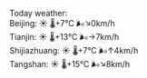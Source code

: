 Today weather:  
Beijing: ☀️ 🌡️+7°C 🌬️↘0km/h  
Tianjin: ☀️ 🌡️+13°C 🌬️→7km/h  
Shijiazhuang: ☀️ 🌡️+7°C 🌬️↑4km/h  
Tangshan: ☀️ 🌡️+15°C 🌬️↘8km/h  
